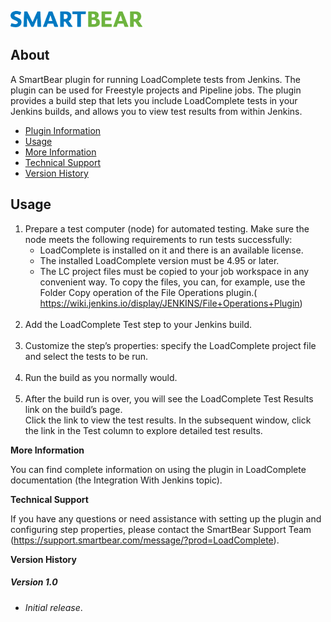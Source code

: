 ![](docs/images/logo.png)

## About

A SmartBear plugin for running LoadComplete tests from Jenkins. The
plugin can be used for Freestyle projects and Pipeline jobs. The plugin
provides a build step that lets you include LoadComplete tests in your
Jenkins builds, and allows you to view test results from within Jenkins.

-   [Plugin
    Information](https://wiki.jenkins.io/display/JENKINS/LoadComplete+Support+Plugin#LoadCompleteSupportPlugin-info)
-   [Usage](https://wiki.jenkins.io/display/JENKINS/LoadComplete+Support+Plugin#LoadCompleteSupportPlugin-usage)
-   [More
    Information](https://wiki.jenkins.io/display/JENKINS/LoadComplete+Support+Plugin#LoadCompleteSupportPlugin-moreinfo)
-   [Technical
    Support](https://wiki.jenkins.io/display/JENKINS/LoadComplete+Support+Plugin#LoadCompleteSupportPlugin-support)
-   [Version
    History](https://wiki.jenkins.io/display/JENKINS/LoadComplete+Support+Plugin#LoadCompleteSupportPlugin-versionhistory)

## Usage

1.  Prepare a test computer (node) for automated testing. Make sure the
    node meets the following requirements to run tests successfully:  
    -   LoadComplete is installed on it and there is an available
        license.
    -   The installed LoadComplete version must be 4.95 or later.
    -   The LC project files must be copied to your job workspace in any
        convenient way. To copy the files, you can, for example, use the
        Folder Copy operation of the File Operations plugin.(
        <https://wiki.jenkins.io/display/JENKINS/File+Operations+Plugin>)  
         
2.  Add the LoadComplete Test step to your Jenkins build.  
     
3.  Customize the step’s properties: specify the LoadComplete project
    file and select the tests to be run.  
     
4.  Run the build as you normally would.  
     
5.  After the build run is over, you will see the LoadComplete Test
    Results link on the build’s page.  
    Click the link to view the test results. In the subsequent window,
    click the link in the Test column to explore detailed test results.

  
**More Information**

You can find complete information on using the plugin in LoadComplete
documentation (the Integration With Jenkins topic).

  
**Technical Support**

If you have any questions or need assistance with setting up the plugin
and configuring step properties, please contact the SmartBear Support
Team (<https://support.smartbear.com/message/?prod=LoadComplete>).

  
**Version History**

##### Version 1.0

-   *Initial release*.
